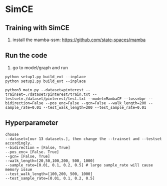 # SimCE


## Training with SimCE

1. install the mamba-ssm: https://github.com/state-spaces/mamba




## Run the code

1. go to model/graph and run

```shell
python setup1.py build_ext --inplace
python setup2.py build_ext --inplace
```

```shell
python3 main.py --dataset=pinterest --trainset=./dataset/pinterest/train.txt --testset=./dataset/pinterest/test.txt --model=MambaCF --loss=bpr --bidirection=False --pos_enc=False --gcn=False --walk_length=200 --sample_rate=0.01 --test_walk_length=200 --test_sample_rate=0.01

```
## Hyperparameter
```
choose
--dataset=[our 13 datasets.], then change the --trainset and --testset accordingly.
--bidirection = [False, True]
--pos_enc= [False. True]
--gcn= [False, True]
--walk_length=[20,50,100,200, 500, 1000]
--sample_rate=[0.01, 0.1, 0.2, 0.5] # large sample_rate will cause memory issue
--test_walk_length=[100,200, 500, 1000]
--test_sample_rate=[0.01, 0.1, 0.2, 0.5] 
```








